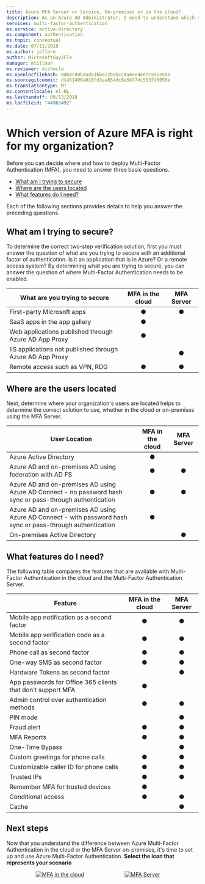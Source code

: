 ```yaml
---
title: Azure MFA Server or Service, On-premises or in the cloud?
description: As an Azure AD Administrator, I need to understand which version of MFA I should deploy?
services: multi-factor-authentication
ms.service: active-directory
ms.component: authentication
ms.topic: conceptual
ms.date: 07/11/2018
ms.author: joflore
author: MicrosoftGuyJFlo
manager: mtillman
ms.reviewer: michmcla
ms.openlocfilehash: 0d68c88bdad63bb022babcc4a6ee4ee7c59ce58a
ms.sourcegitcommit: d1451406a010fd3aa854dc8e5b77dc5537d8050e
ms.translationtype: MT
ms.contentlocale: nl-NL
ms.lasthandoff: 09/13/2018
ms.locfileid: "44965492"
---
```

# <a name="which-version-of-azure-mfa-is-right-for-my-organization"></a>Which version of Azure MFA is right for my organization?

Before you can decide where and how to deploy Multi-Factor Authentication (MFA), you need to answer three basic questions.

* [What am I trying to secure](#what-am-i-trying-to-secure)
* [Where are the users located](#where-are-the-users-located)
* [What features do I need?](#what-features-do-i-need)

Each of the following sections provides details to help you answer the preceding questions.

## <a name="what-am-i-trying-to-secure"></a>What am I trying to secure?

To determine the correct two-step verification solution, first you must answer the question of what are you trying to secure with an additional factor of authentication. Is it an application that is in Azure? Or a remote access system? By determining what you are trying to secure, you can answer the question of where Multi-Factor Authentication needs to be enabled.

| What are you trying to secure | MFA in the cloud | MFA Server |
| --- |:---:|:---:|
| First-party Microsoft apps |● |● |
| SaaS apps in the app gallery |● |  |
| Web applications published through Azure AD App Proxy |● |  |
| IIS applications not published through Azure AD App Proxy | |● |
| Remote access such as VPN, RDG | ● | ● |

## <a name="where-are-the-users-located"></a>Where are the users located

Next, determine where your organization's users are located helps to determine the correct solution to use, whether in the cloud or on-premises using the MFA Server.

| User Location | MFA in the cloud | MFA Server |
| --- |:---:|:---:|
| Azure Active Directory |● | |
| Azure AD and on-premises AD using federation with AD FS |● |● |
| Azure AD and on-premises AD using Azure AD Connect - no password hash sync or pass-through authentication |● |● |
| Azure AD and on-premises AD using Azure AD Connect - with password hash sync or pass-through authentication |● | |
| On-premises Active Directory | |● |

## <a name="what-features-do-i-need"></a>What features do I need?

The following table compares the features that are available with Multi-Factor Authentication in the cloud and the Multi-Factor Authentication Server.

| Feature | MFA in the cloud | MFA Server |
| --- |:---:|:---:|
| Mobile app notification as a second factor | ● | ● |
| Mobile app verification code as a second factor | ● | ● |
| Phone call as second factor | ● | ● |
| One-way SMS as second factor | ● | ● |
| Hardware Tokens as second factor | | ● |
| App passwords for Office 365 clients that don’t support MFA | ● | |
| Admin control over authentication methods | ● | ● |
| PIN mode | | ● |
| Fraud alert | ● | ● |
| MFA Reports | ● | ● |
| One-Time Bypass | | ● |
| Custom greetings for phone calls | ● | ● |
| Customizable caller ID for phone calls | ● | ● |
| Trusted IPs | ● | ● |
| Remember MFA for trusted devices | ● | |
| Conditional access | ● | ● |
| Cache |  | ● |

## <a name="next-steps"></a>Next steps

Now that you understand the difference between Azure Multi-Factor Authentication in the cloud or the MFA Server on-premises, it's time to set up and use Azure Multi-Factor Authentication. **Select the icon that represents your scenario**

<center>

[![MFA in the cloud](./media/concept-mfa-whichversion/cloud2.png)](howto-mfa-getstarted.md)  &nbsp;&nbsp;&nbsp;&nbsp;&nbsp;&nbsp;&nbsp;&nbsp;&nbsp;&nbsp;&nbsp;&nbsp;&nbsp;&nbsp;&nbsp;&nbsp;&nbsp;&nbsp;&nbsp;&nbsp;&nbsp;&nbsp;&nbsp;&nbsp;&nbsp; [![MFA Server](./media/concept-mfa-whichversion/server2.png)](howto-mfaserver-deploy.md) &nbsp;&nbsp;&nbsp;&nbsp;&nbsp; </center>
